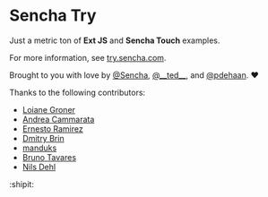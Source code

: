 # Sencha Try #

Just a metric ton of __Ext JS__ and __Sencha Touch__ examples.

For more information, see [try.sencha.com](http://try.sencha.com/).

Brought to you with love by [@Sencha](https://twitter.com/#!/sencha), [@\_\_ted\_\_](https://twitter.com/#!/__ted__), and [@pdehaan](https://twitter.com/#!/pdehaan). :heart:

Thanks to the following contributors: 
- [Loiane Groner](http://loianegroner.com/)
- [Andrea Cammarata](http://www.andreacammarata.com/)
- [Ernesto Ramirez](https://github.com/ErnestoR/)
- [Dmitry Brin](http://www.sencha.com/forum/member.php?106520-dbrin)
- [manduks](http://www.armando.mx/)
- [Bruno Tavares](http://bruno.tavares.me/)
- [Nils Dehl](http://nils-dehl.de/)

:shipit:
